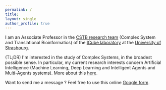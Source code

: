 ```yaml
---
permalink: /
title: 
layout: single
author_profile: true
---
```


I am an Associate Professor in the [CSTB research team](http://icube-cstb.unistra.fr/fr/index.php/Accueil) (Complex System and Translational Bioinformatics) of the [ICube laboratory](https://icube.unistra.fr/) at the [University of Strasbourg](http://www.unistra.fr).

(TL;DR) I'm interested in the study of Complex Systems, in the broadest possible sense. In particular, my current research interests concern Artificial Intelligence (Machine Learning, Deep Learning and Intelligent Agents and Multi-Agents systems). More about this [here](https://ajeannin.github.io/research/).

Want to send me a message ? Feel free to use this online [Google form](https://goo.gl/forms/3oUYShddAe0gjhfE2).
